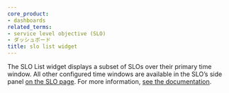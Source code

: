 ```yaml
---
core_product:
- dashboards
related_terms:
- service level objective (SLO)
- ダッシュボード
title: slo list widget
---
```

The SLO List widget displays a subset of SLOs over their primary time window. All other configured time windows are available in the SLO’s side panel <a href="/service_management/service_level_objectives/">on the SLO page</a>. For more information, <a href="/dashboards/widgets/slo_list/">see the documentation</a>.